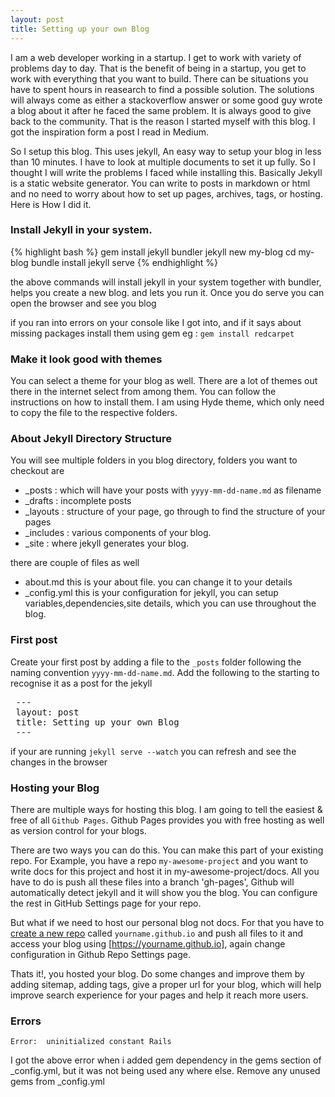 ```yaml
---
layout: post
title: Setting up your own Blog
---
```


I am a web developer working in a startup.  I get to work with variety of problems day to day.  That is the benefit of being in a startup, you get to work with everything that you want to build.  There can be situations you have to spent hours in reasearch to find a possible solution.  The solutions will always come as either a stackoverflow answer or some good guy wrote a blog about it after he faced the same problem.  It is always good to give back to the community.  That is the reason I started myself with this blog. I got the inspiration form a post I read in Medium.

So I setup this blog.  This uses jekyll, An easy way to setup your blog in less than 10 minutes.  I have to look at multiple documents to set it up fully.  So I thought I will write the problems I faced while installing this.   Basically Jekyll is a static website generator.   You can write to posts in markdown or html and no need to worry about how to set up pages, archives, tags, or hosting. Here is How I did it.

### Install Jekyll in your system.
{% highlight bash %}
gem install jekyll bundler
jekyll new my-blog
cd my-blog
bundle install
jekyll serve
{% endhighlight %}

the above commands will install jekyll in your system together with bundler, helps you create a new blog. and lets you run it. Once you do serve you can open the browser and see you blog

if you ran into errors on your console like I got into, and if it says about missing packages install them using gem
eg : `gem install redcarpet`

### Make it look good with themes
You can select a theme for your blog as well.  There are a lot of themes out there in the internet select from among them. You can follow the instructions on how to install them. I am using Hyde theme, which only need to copy the file to the respective folders.

### About Jekyll Directory Structure
You will see multiple folders in you blog directory, folders you want to checkout are

 - _posts : which will have your posts with `yyyy-mm-dd-name.md` as filename
 - _drafts : incomplete posts
 - _layouts : structure of your page, go through to find the structure of your pages
 - _includes : various components of your blog.
 - _site : where jekyll generates your blog.

there are couple of files as well

 - about.md this is your about file. you can change it to your details
 - _config.yml this is your configuration for jekyll, you can setup variables,dependencies,site details, which you can use throughout the blog.

### First post
  Create your first post by adding a file to the `_posts` folder following the naming convention `yyyy-mm-dd-name.md`. Add the following to the starting to recognise it as a post for the jekyll

<pre>
 ---
 layout: post
 title: Setting up your own Blog
 ---
</pre>

if your are running `jekyll serve --watch`  you can refresh and see the changes in the browser

### Hosting your Blog
  There are multiple ways for hosting this blog.  I am going to tell the easiest & free of all `Github Pages`.  Github Pages provides you with free hosting as well as version control for your blogs.

  There are two ways you can do this.  You can make this part of your existing repo.  For Example, you have a repo `my-awesome-project` and you want to write docs for this project and host it in my-awesome-project/docs. All you have to do is push all these files into a branch 'gh-pages', Github will automatically detect jekyll and it will show you the blog. You can configure the rest in GitHub Settings page for your repo.

  But what if we need to host our personal blog not docs. For that you have to [create a new repo](https://github.com/new) called `yourname.github.io` and push all files to it and access your blog using [https://yourname.github.io], again change configuration in Github Repo Settings page.

  Thats it!, you hosted your blog. Do some changes and improve them by adding sitemap, adding tags, give a proper url for your blog, which will help improve search experience for your pages and help it reach more users.

### Errors

  `Error:  uninitialized constant Rails`

  I got the above error when i added gem dependency in the gems section of _config.yml, but it was not being used any where else. Remove any unused gems from _config.yml
